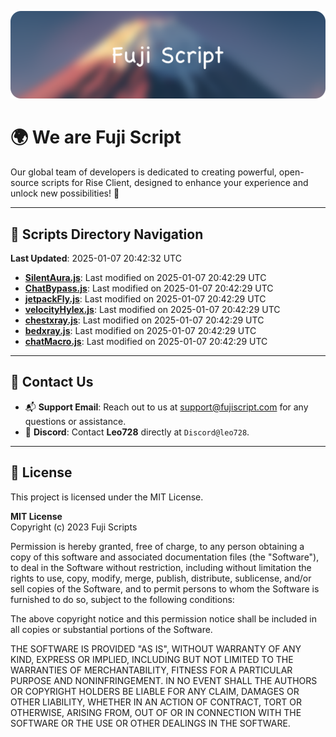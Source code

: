 ![Banner](.github/b.webp)

# 🌍 **We are Fuji Script**

Our global team of developers is dedicated to creating powerful, open-source scripts for Rise Client, designed to enhance your experience and unlock new possibilities! 🌟

---
<!-- SCRIPTS_NAVIGATION_START -->
## 📂 **Scripts Directory Navigation**

**Last Updated**: 2025-01-07 20:42:32 UTC

- **[SilentAura.js](scripts/SilentAura.js)**: Last modified on 2025-01-07 20:42:29 UTC
- **[ChatBypass.js](scripts/ChatBypass.js)**: Last modified on 2025-01-07 20:42:29 UTC
- **[jetpackFly.js](scripts/jetpackFly.js)**: Last modified on 2025-01-07 20:42:29 UTC
- **[velocityHylex.js](scripts/velocityHylex.js)**: Last modified on 2025-01-07 20:42:29 UTC
- **[chestxray.js](scripts/chestxray.js)**: Last modified on 2025-01-07 20:42:29 UTC
- **[bedxray.js](scripts/bedxray.js)**: Last modified on 2025-01-07 20:42:29 UTC
- **[chatMacro.js](scripts/chatMacro.js)**: Last modified on 2025-01-07 20:42:29 UTC

<!-- SCRIPTS_NAVIGATION_END -->

---

## 💬 **Contact Us**  
- 📬 **Support Email**: Reach out to us at [support@fujiscript.com](mailto:support@fujiscript.com) for any questions or assistance.  
- 💬 **Discord**: Contact **Leo728** directly at `Discord@leo728`.

---

## 📜 **License**

This project is licensed under the MIT License.  

**MIT License**  
Copyright (c) 2023 Fuji Scripts  

Permission is hereby granted, free of charge, to any person obtaining a copy of this software and associated documentation files (the "Software"), to deal in the Software without restriction, including without limitation the rights to use, copy, modify, merge, publish, distribute, sublicense, and/or sell copies of the Software, and to permit persons to whom the Software is furnished to do so, subject to the following conditions:  

The above copyright notice and this permission notice shall be included in all copies or substantial portions of the Software.  

THE SOFTWARE IS PROVIDED "AS IS", WITHOUT WARRANTY OF ANY KIND, EXPRESS OR IMPLIED, INCLUDING BUT NOT LIMITED TO THE WARRANTIES OF MERCHANTABILITY, FITNESS FOR A PARTICULAR PURPOSE AND NONINFRINGEMENT. IN NO EVENT SHALL THE AUTHORS OR COPYRIGHT HOLDERS BE LIABLE FOR ANY CLAIM, DAMAGES OR OTHER LIABILITY, WHETHER IN AN ACTION OF CONTRACT, TORT OR OTHERWISE, ARISING FROM, OUT OF OR IN CONNECTION WITH THE SOFTWARE OR THE USE OR OTHER DEALINGS IN THE SOFTWARE.  
